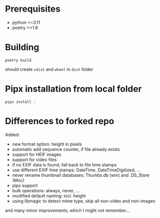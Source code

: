 # Prerequisites

- python >=3.11
- poetry >=1.8

# Building

    poetry build

should create `sdist` and `wheel` in `dist` folder

# Pipx installation from local folder

    pipx install .

# Differences to forked repo

Added:
- new format option: height in pixels
- automatic add sequence counter, if file already exists
- support for HEIF images
- support for video files
- if no EXIF data is found, fall back to file time stamps
- use different EXIF time stamps: DateTime, DateTimeDigitized, ...
- never rename thumbnail databases: Thumbs.db (win) and .DS_Store (Moc)
- pipx support
- bulk operations: always, never, ...
- modified default naming: incl. height
- using libmagic to detect mime type, skip all non-video and non-images

and many minor improvements, which I might not remember...
